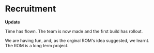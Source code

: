Recruitment
===========

**Update**

Time has flown. The team is now made and the first build has rollout.

We are having fun, and, as the orginal ROM's idea suggested, we learnt.
The ROM is a long term project.
